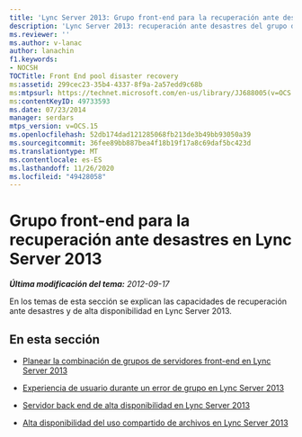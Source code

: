 ```yaml
---
title: 'Lync Server 2013: Grupo front-end para la recuperación ante desastres'
description: 'Lync Server 2013: recuperación ante desastres del grupo de servidores front-end.'
ms.reviewer: ''
ms.author: v-lanac
author: lanachin
f1.keywords:
- NOCSH
TOCTitle: Front End pool disaster recovery
ms:assetid: 299cec23-35b4-4337-8f9a-2a57edd9c68b
ms:mtpsurl: https://technet.microsoft.com/en-us/library/JJ688005(v=OCS.15)
ms:contentKeyID: 49733593
ms.date: 07/23/2014
manager: serdars
mtps_version: v=OCS.15
ms.openlocfilehash: 52db174dad121285068fb213de3b49bb93050a39
ms.sourcegitcommit: 36fee89bb887bea4f18b19f17a8c69daf5bc423d
ms.translationtype: MT
ms.contentlocale: es-ES
ms.lasthandoff: 11/26/2020
ms.locfileid: "49428058"
---
```

# <a name="front-end-pool-disaster-recovery-in-lync-server-2013"></a>Grupo front-end para la recuperación ante desastres en Lync Server 2013

<div data-xmlns="http://www.w3.org/1999/xhtml">

<div class="topic" data-xmlns="http://www.w3.org/1999/xhtml" data-msxsl="urn:schemas-microsoft-com:xslt" data-cs="https://msdn.microsoft.com/">

<div data-asp="https://msdn2.microsoft.com/asp">



</div>

<div id="mainSection">

<div id="mainBody">

<span> </span>

_**Última modificación del tema:** 2012-09-17_

En los temas de esta sección se explican las capacidades de recuperación ante desastres y de alta disponibilidad en Lync Server 2013.

<div>

## <a name="in-this-section"></a>En esta sección

  - [Planear la combinación de grupos de servidores front-end en Lync Server 2013](lync-server-2013-planning-for-front-end-pool-pairing.md)

  - [Experiencia de usuario durante un error de grupo en Lync Server 2013](lync-server-2013-user-experience-during-pool-failure.md)

  - [Servidor back end de alta disponibilidad en Lync Server 2013](lync-server-2013-back-end-server-high-availability.md)

  - [Alta disponibilidad del uso compartido de archivos en Lync Server 2013](lync-server-2013-file-sharing-high-availability.md)

</div>

</div>

<span> </span>

</div>

</div>

</div>


